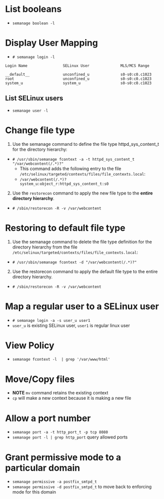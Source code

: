 # List booleans
- `semanage boolean -l`

# Display User Mapping
- `# semanage login -l`
```
Login Name                SELinux User              MLS/MCS Range            

__default__               unconfined_u              s0-s0:c0.c1023           
root                      unconfined_u              s0-s0:c0.c1023           
system_u                  system_u                  s0-s0:c0.c1023  
```
## List SELinux users
- `semanage user -l`

# Change file type
1. Use the semanage command to define the file type httpd_sys_content_t for the directory hierarchy:
  - `# /usr/sbin/semanage fcontext -a -t httpd_sys_content_t "/var/webcontent(/.*)?"`
    - This command adds the following entry to the file `/etc/selinux/targeted/contexts/files/file_contexts.local`:
    - `/var/webcontent(/.*)?     system_u:object_r:httpd_sys_content_t:s0`
2. Use the `restorecon` command to apply the new file type to the **entire directory hierarchy**.
  - `# /sbin/restorecon -R -v /var/webcontent`

# Restoring to default file type
1.  Use the semanage command to delete the file type definition for the directory hierarchy from the file `/etc/selinux/targeted/contexts/files/file_contexts.local`:
  - `# /usr/sbin/semanage fcontext -d "/var/webcontent(/.*)?"`
2.  Use the restorecon command to apply the default file type to the entire directory hierarchy.
  - `# /sbin/restorecon -R -v /var/webcontent`

# Map a regular user to a SELinux user
- `# semanage login -a -s user_u user1`
- `user_u` is existing SELinux user, `user1` is regular linux user

# View Policy
- `semanage fcontext -l  | grep '/var/www/html'`

# Move/Copy files
- **NOTE** `mv` command retains the existing context
- `cp` will make a new context because it is making a new file

# Allow a port number
- `semanage port -a -t http_port_t -p tcp 8080`
- `semanage port -l | grep http_port` query allowed ports

# Grant permissive mode to a particular domain
- `semanage permissive -a postfix_smtpd_t`
- `semanage permissive -d postfix_smtpd_t` to move back to enforcing mode for this domain
